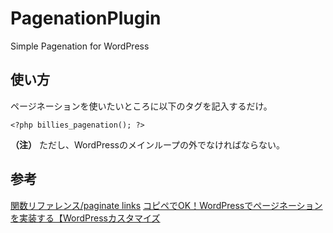 # PagenationPlugin
Simple Pagenation for WordPress

## 使い方
ページネーションを使いたいところに以下のタグを記入するだけ。<br>

```php:TAG
<?php billies_pagenation(); ?>
```
 
**（注）** ただし、WordPressのメインループの外でなければならない。
 
## 参考
[関数リファレンス/paginate links](https://wpdocs.osdn.jp/%E9%96%A2%E6%95%B0%E3%83%AA%E3%83%95%E3%82%A1%E3%83%AC%E3%83%B3%E3%82%B9/paginate_links)
[コピペでOK！WordPressでページネーションを実装する【WordPressカスタマイズ](https://naoyu.net/wordpress-pagination-customize/)
      
